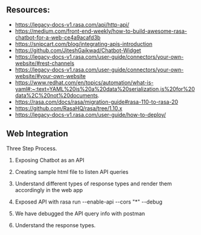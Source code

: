 ## Resources:
- https://legacy-docs-v1.rasa.com/api/http-api/
- https://medium.com/front-end-weekly/how-to-build-awesome-rasa-chatbot-for-a-web-ce4a9acafd3b
- https://snipcart.com/blog/integrating-apis-introduction
- https://github.com/JiteshGaikwad/Chatbot-Widget
- https://legacy-docs-v1.rasa.com/user-guide/connectors/your-own-website/#rest-channels
- https://legacy-docs-v1.rasa.com/user-guide/connectors/your-own-website/#your-own-website
- https://www.redhat.com/en/topics/automation/what-is-yaml#:~:text=YAML%20is%20a%20data%20serialization,is%20for%20data%2C%20not%20documents.
- https://rasa.com/docs/rasa/migration-guide#rasa-110-to-rasa-20
- https://github.com/RasaHQ/rasa/tree/1.10.x
- https://legacy-docs-v1.rasa.com/user-guide/how-to-deploy/

## Web Integration
Three Step Process. 
1. Exposing Chatbot as an API
2. Creating sample html file to listen API queries
3. Understand different types of response types and render them accordingly in the web app

1. Exposed API with rasa run --enable-api --cors "*" --debug
2. We have debugged the API query info with postman
3. Understand the response types.
